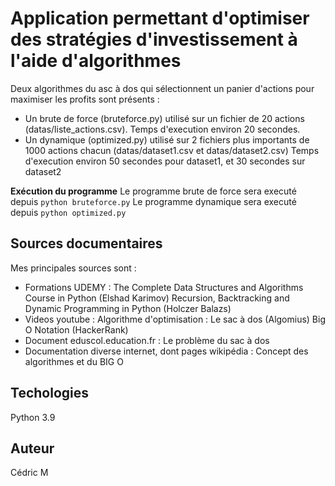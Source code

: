 # Application permettant d'optimiser des stratégies d'investissement à l'aide d'algorithmes

Deux algorithmes du asc à dos qui sélectionnent un panier d'actions pour maximiser les profits sont présents :
- Un brute de force (bruteforce.py) utilisé sur un fichier de 20 actions (datas/liste_actions.csv).
Temps d'execution environ 20 secondes.
- Un dynamique (optimized.py) utilisé sur 2 fichiers plus importants de 1000 actions chacun (datas/dataset1.csv et datas/dataset2.csv)
Temps d'execution environ 50 secondes pour dataset1, et 30 secondes sur dataset2

**Exécution du programme**
Le programme brute de force sera executé depuis ```python bruteforce.py```
Le programme dynamique sera executé depuis ```python optimized.py```

## Sources documentaires
Mes principales sources sont :
- Formations UDEMY : 
The Complete Data Structures and Algorithms Course in Python (Elshad Karimov)
Recursion, Backtracking and Dynamic Programming in Python (Holczer Balazs)
- Videos youtube :
Algorithme d'optimisation : Le sac à dos (Algomius)
Big O Notation (HackerRank)
- Document eduscol.education.fr :
Le problème du sac à dos
- Documentation diverse internet, dont pages wikipédia :
Concept des algorithmes et du BIG O


## Techologies
Python 3.9

## Auteur
Cédric M